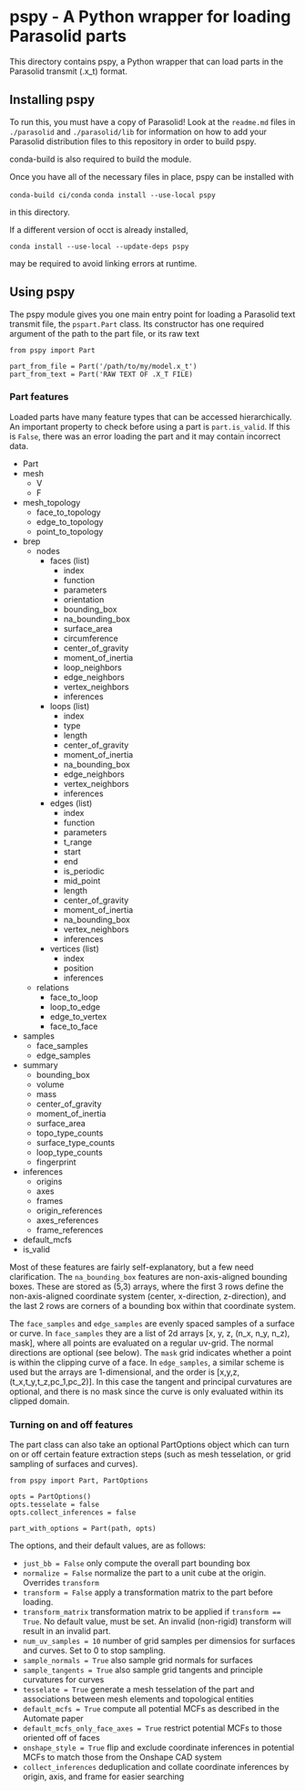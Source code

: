 # pspy - A Python wrapper for loading Parasolid parts

This directory contains pspy, a Python wrapper that can
load parts in the Parasolid transmit (.x_t) format.

## Installing pspy

To run this, you must have a copy of Parasolid! Look at the
`readme.md` files in `./parasolid` and `./parasolid/lib` for
information on how to add your Parasolid distribution files
to this repository in order to build pspy.

conda-build is also required to build the module.

Once you have all of the necessary files in place, pspy can
be installed with

`conda-build ci/conda`
`conda install --use-local pspy`

in this directory.

If a different version of occt is already installed,

`conda install --use-local --update-deps pspy`

may be required to avoid linking errors at runtime.

## Using pspy

The pspy module gives you one main entry point for loading a 
Parasolid text transmit file, the `pspart.Part` class. Its
constructor has one required argument of the path to the part file,
or its raw text

```
from pspy import Part

part_from_file = Part('/path/to/my/model.x_t')
part_from_text = Part('RAW TEXT OF .X_T FILE)

```

### Part features

Loaded parts have many feature types that can be accessed hierarchically.
An important property to check before using a part is `part.is_valid`. If
this is `False`, there was an error loading the part and it may contain
incorrect data.

 - Part
  - mesh
    - V
	- F
  - mesh_topology
    - face_to_topology
	- edge_to_topology
	- point_to_topology
  - brep
    - nodes
	  - faces (list)
		  - index
		  - function
		  - parameters
		  - orientation
		  - bounding_box
		  - na_bounding_box
		  - surface_area
		  - circumference
		  - center_of_gravity
		  - moment_of_inertia
		  - loop_neighbors
		  - edge_neighbors
		  - vertex_neighbors
		  - inferences
	  - loops (list)
		  - index
		  - type
		  - length
		  - center_of_gravity
		  - moment_of_inertia
		  - na_bounding_box
		  - edge_neighbors
		  - vertex_neighbors
		  - inferences
	  - edges (list)
	      - index
		  - function
		  - parameters
		  - t_range
		  - start
		  - end
		  - is_periodic
		  - mid_point
		  - length
		  - center_of_gravity
		  - moment_of_inertia
		  - na_bounding_box
		  - vertex_neighbors
		  - inferences
	  - vertices (list)
	      - index
		  - position
		  - inferences
	- relations
	  - face_to_loop
	  - loop_to_edge
	  - edge_to_vertex
	  - face_to_face
  - samples
    - face_samples
	- edge_samples
  - summary
    - bounding_box
	- volume
	- mass
	- center_of_gravity
	- moment_of_inertia
	- surface_area
	- topo_type_counts
	- surface_type_counts
	- loop_type_counts
	- fingerprint
  - inferences
    - origins
	- axes
	- frames
	- origin_references
	- axes_references
	- frame_references
  - default_mcfs
  - is_valid


Most of these features are fairly self-explanatory, but a few need clarification.
The `na_bounding_box` features are non-axis-aligned bounding boxes. These are
stored as (5,3) arrays, where the first 3 rows define the non-axis-aligned coordinate
system (center, x-direction, z-direction), and the last 2 rows are corners of a
bounding box within that coordinate system.

The `face_samples` and `edge_samples` are evenly spaced samples of a surface
or curve. In `face_samples` they are a list of 2d arrays [x, y, z, (n_x, n_y, n_z), mask], where all points are evaluated on a regular uv-grid. The normal directions are optional (see below). The `mask` grid indicates whether a point is within the clipping curve of a face. In `edge_samples`, a similar scheme is used but the arrays are 1-dimensional, and the order is [x,y,z, (t_x,t_y,t_z,pc_1,pc_2)]. In this case the tangent and principal curvatures are optional, and there is no mask since the curve is only evaluated within its clipped domain.

### Turning on and off features

The part class can also take an optional PartOptions
object which can turn on or off certain feature extraction steps
(such as mesh tesselation, or grid sampling of surfaces and curves).


```
from pspy import Part, PartOptions

opts = PartOptions()
opts.tesselate = false
opts.collect_inferences = false

part_with_options = Part(path, opts)
```

The options, and their default values, are as follows:

 - `just_bb = False` only compute the overall part bounding box
 - `normalize = False` normalize the part to a unit cube at the origin. Overrides `transform`
 - `transform = False` apply a transformation matrix to the part before loading.
 - `transform_matrix` transformation matrix to be applied if `transform == True`. No default value, must be set. 
 An invalid (non-rigid) transform will result in an invalid part.
 - `num_uv_samples = 10` number of grid samples per dimensios for surfaces and curves. Set to 0 to stop sampling.
 - `sample_normals = True` also sample grid normals for surfaces
 - `sample_tangents = True` also sample grid tangents and principle curvatures for curves
 - `tesselate = True` generate a mesh tesselation of the part and associations between mesh elements and topological entities
 - `default_mcfs = True` compute all potential MCFs as described in the Automate paper
 - `default_mcfs_only_face_axes = True` restrict potential MCFs to those oriented off of faces
 - `onshape_style = True` flip and exclude coordinate inferences in potential MCFs to match those from the Onshape CAD system
 - `collect_inferences` deduplication and collate coordinate inferences by origin, axis, and frame for easier searching

